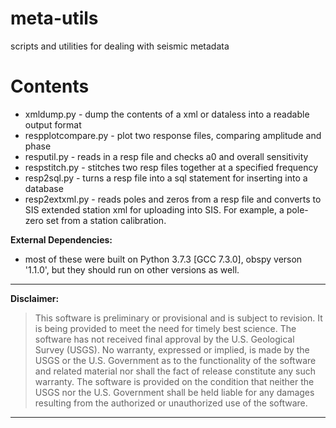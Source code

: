 # meta-utils
scripts and utilities for dealing with seismic metadata

Contents
======
* xmldump.py - dump the contents of a xml or dataless into a readable output format
* respplotcompare.py - plot two response files, comparing amplitude and phase
* resputil.py - reads in a resp file and checks a0 and overall sensitivity
* respstitch.py - stitches two resp files together at a specified frequency
* resp2sql.py - turns a resp file into a sql statement for inserting into a database
* resp2extxml.py - reads poles and zeros from a resp file and converts to SIS extended station xml for uploading into SIS. For example, a pole-zero set from a station calibration.

**External Dependencies:**
 * most of these were built on
 Python 3.7.3  [GCC 7.3.0],
 obspy verson '1.1.0',
 but they should run on other versions as well.
 
---------------------------------------------------------

**Disclaimer:**

>This software is preliminary or provisional and is subject to revision. It is 
being provided to meet the need for timely best science. The software has not 
received final approval by the U.S. Geological Survey (USGS). No warranty, 
expressed or implied, is made by the USGS or the U.S. Government as to the 
functionality of the software and related material nor shall the fact of release 
constitute any such warranty. The software is provided on the condition that 
neither the USGS nor the U.S. Government shall be held liable for any damages 
resulting from the authorized or unauthorized use of the software.

---------------------------------------------------------
